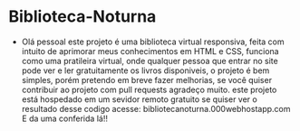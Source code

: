 # Biblioteca-Noturna
* Olá pessoal este projeto é uma biblioteca virtual responsiva, feita com intuito de aprimorar meus conhecimentos em HTML e CSS,
funciona como uma pratileira virtual, onde qualquer pessoa que entrar no site pode ver e ler gratuitamente os livros disponiveis, o
projeto é bem simples, porém pretendo em breve fazer melhorias, se você quiser contribuir ao projeto com pull requests agradeço muito.
este projeto está hospedado em um sevidor remoto gratuito se quiser ver o resultado desse codigo acesse: 
<a src = "bibliotecanoturna.000webhostapp.com">bibliotecanoturna.000webhostapp.com</a> E da uma conferida lá!!

